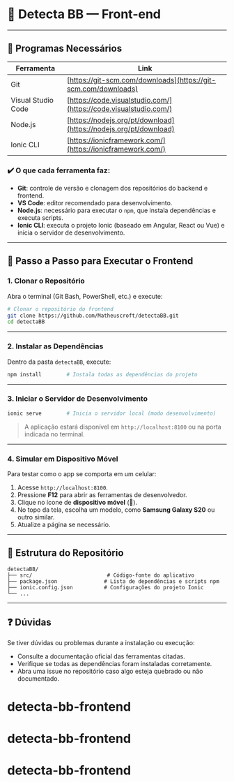 # 🤝 Detecta BB — Front-end

---

## 🧰 Programas Necessários

| Ferramenta         | Link                                                             |
| ------------------ | ---------------------------------------------------------------- |
| Git                | [https://git-scm.com/downloads](https://git-scm.com/downloads)   |
| Visual Studio Code | [https://code.visualstudio.com/](https://code.visualstudio.com/) |
| Node.js            | [https://nodejs.org/pt/download](https://nodejs.org/pt/download) |
| Ionic CLI          | [https://ionicframework.com/](https://ionicframework.com/)       |

### ✔️ O que cada ferramenta faz:

* **Git**: controle de versão e clonagem dos repositórios do backend e frontend.
* **VS Code**: editor recomendado para desenvolvimento.
* **Node.js**: necessário para executar o `npm`, que instala dependências e executa scripts.
* **Ionic CLI**: executa o projeto Ionic (baseado em Angular, React ou Vue) e inicia o servidor de desenvolvimento.

---

## 🚀 Passo a Passo para Executar o Frontend

### 1. Clonar o Repositório

Abra o terminal (Git Bash, PowerShell, etc.) e execute:

```bash
# Clonar o repositório do frontend
git clone https://github.com/Matheuscroft/detectaBB.git
cd detectaBB
```

---

### 2. Instalar as Dependências

Dentro da pasta `detectaBB`, execute:

```bash
npm install        # Instala todas as dependências do projeto
```

---

### 3. Iniciar o Servidor de Desenvolvimento

```bash
ionic serve        # Inicia o servidor local (modo desenvolvimento)
```

> A aplicação estará disponível em `http://localhost:8100` ou na porta indicada no terminal.

---

### 4. Simular em Dispositivo Móvel

Para testar como o app se comporta em um celular:

1. Acesse `http://localhost:8100`.
2. Pressione **F12** para abrir as ferramentas de desenvolvedor.
3. Clique no ícone de **dispositivo móvel** (📱).
4. No topo da tela, escolha um modelo, como **Samsung Galaxy S20** ou outro similar.
5. Atualize a página se necessário.

---

## 📁 Estrutura do Repositório

```
detectaBB/
├── src/                        # Código-fonte do aplicativo
├── package.json               # Lista de dependências e scripts npm
├── ionic.config.json          # Configurações do projeto Ionic
└── ...
```

---

## ❓ Dúvidas

Se tiver dúvidas ou problemas durante a instalação ou execução:

* Consulte a documentação oficial das ferramentas citadas.
* Verifique se todas as dependências foram instaladas corretamente.
* Abra uma issue no repositório caso algo esteja quebrado ou não documentado.
# detecta-bb-frontend
# detecta-bb-frontend
# detecta-bb-frontend
